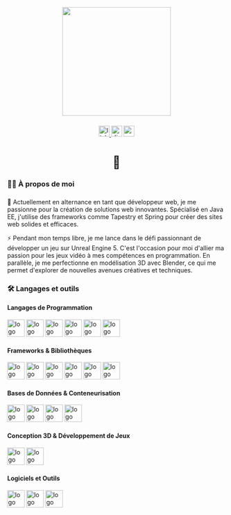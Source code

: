 <div align="center">
  <img height="250" src="https://media3.giphy.com/media/fwbzI2kV3Qrlpkh59e/giphy.gif?cid=6c09b952lpbvzpdgxcnw5bn7y9y2yqfzk4j80mnkod3dfe3o&ep=v1_stickers_related&rid=giphy.gif&ct=s"  />
</div>

###

<div align="center">
  <a href="https://www.linkedin.com/in/paul-debril-5a3a7122b/" target="_blank">
    <img src="https://img.shields.io/static/v1?message=LinkedIn&logo=linkedin&label=&color=0077B5&logoColor=white&labelColor=&style=for-the-badge" height="25" alt="linkedin logo"  />
  </a>
  <img href="" src="https://img.shields.io/static/v1?message=Discord&logo=discord&label=&color=7289DA&logoColor=white&labelColor=&style=for-the-badge" height="25" alt="discord logo"  />
  <a href="debril.paul@gmail.com" target="_blank">
    <img src="https://img.shields.io/static/v1?message=Gmail&logo=gmail&label=&color=D14836&logoColor=white&labelColor=&style=for-the-badge" height="25" alt="gmail logo"  />
  </a>
</div>

###

<h1 align="center">👋</h1>

###

<h3 align="left">👩‍💻 À propos de moi</h3>


###

<p align="left">
🔭 Actuellement en alternance en tant que développeur web, je me passionne pour la création de solutions web innovantes. Spécialisé en Java EE, j'utilise des frameworks comme Tapestry et Spring pour créer des sites web solides et efficaces.

⚡ Pendant mon temps libre, je me lance dans le défi passionnant de développer un jeu sur Unreal Engine 5. C'est l'occasion pour moi d'allier ma passion pour les jeux vidéo à mes compétences en programmation. En parallèle, je me perfectionne en modélisation 3D avec Blender, ce qui me permet d'explorer de nouvelles avenues créatives et techniques.

</p>

###

<h3 align="left">🛠 Langages et outils</h3>

<!-- Langages de programmation -->
<div align="left">
  <h4>Langages de Programmation</h4>
  <img src="https://cdn.jsdelivr.net/gh/devicons/devicon/icons/java/java-original.svg" height="40" alt="logo Java"  />
  <img src="https://cdn.jsdelivr.net/gh/devicons/devicon/icons/python/python-original.svg" height="40" alt="logo Python"  />
  <img src="https://cdn.jsdelivr.net/gh/devicons/devicon/icons/javascript/javascript-original.svg" height="40" alt="logo JavaScript"  />
  <img src="https://cdn.jsdelivr.net/gh/devicons/devicon/icons/typescript/typescript-original.svg" height="40" alt="logo TypeScript"  />
  <img src="https://cdn.jsdelivr.net/gh/devicons/devicon/icons/html5/html5-original.svg" height="40" alt="logo HTML5"  />
  <img src="https://cdn.jsdelivr.net/gh/devicons/devicon/icons/css3/css3-original.svg" height="40" alt="logo CSS3"  />
</div>

<!-- Frameworks, bibliothèques et runtime -->
<div align="left">
  <h4>Frameworks & Bibliothèques</h4>
  <img src="https://upload.wikimedia.org/wikipedia/commons/thumb/8/81/Jakarta_ee_logo_schooner_color_stacked_default.svg/1200px-Jakarta_ee_logo_schooner_color_stacked_default.svg.png" height="40" alt="logo Jakarta EE" />
  <img src="https://cdn.jsdelivr.net/gh/devicons/devicon/icons/spring/spring-original.svg" height="40" alt="logo Spring"  />
  <img src="https://cdn.jsdelivr.net/gh/devicons/devicon/icons/angularjs/angularjs-original.svg" height="40" alt="logo Angular"  />
  <img src="https://cdn.jsdelivr.net/gh/devicons/devicon/icons/vuejs/vuejs-original.svg" height="40" alt="logo VueJS"  />
  <img src="https://cdn.jsdelivr.net/gh/devicons/devicon/icons/nodejs/nodejs-original.svg" height="40" alt="logo Node.js"  />
  <img src="https://cdn.jsdelivr.net/gh/devicons/devicon/icons/bootstrap/bootstrap-original.svg" height="40" alt="logo Bootstrap"  />
</div>

<!-- Bases de données et Conteneurisation -->
<div align="left">
  <h4>Bases de Données & Conteneurisation</h4>
  <img src="https://cdn.jsdelivr.net/gh/devicons/devicon/icons/mongodb/mongodb-original.svg" height="40" alt="logo MongoDB"  />
  <img src="https://cdn.jsdelivr.net/gh/devicons/devicon/icons/mysql/mysql-original.svg" height="40" alt="logo MySQL"  />
  <img src="https://cdn.jsdelivr.net/gh/devicons/devicon/icons/postgresql/postgresql-original.svg" height="40" alt="logo PostgreSQL"  />
  <img src="https://cdn.jsdelivr.net/gh/devicons/devicon/icons/docker/docker-original.svg" height="40" alt="logo Docker"  />
</div>

<!-- Conception 3D & Développement de Jeux -->
<div align="left">
  <h4>Conception 3D & Développement de Jeux</h4>
  <img src="https://cdn.jsdelivr.net/gh/devicons/devicon/icons/blender/blender-original.svg" height="40" alt="logo Blender"  />
  <img src="https://skillicons.dev/icons?i=unreal" height="40" alt="logo Unreal Engine"  />
</div>

<!-- Logiciels et outils -->
<div align="left">
  <h4>Logiciels et Outils</h4>
  <img src="https://cdn.jsdelivr.net/gh/devicons/devicon/icons/figma/figma-original.svg" height="40" alt="logo Figma"  />
  <img src="https://cdn.jsdelivr.net/gh/devicons/devicon/icons/git/git-original.svg" height="40" alt="logo Git"  />
  <img src="https://cdn.jsdelivr.net/gh/devicons/devicon/icons/jira/jira-original.svg" height="40" alt="logo JIRA"  />
</div>

